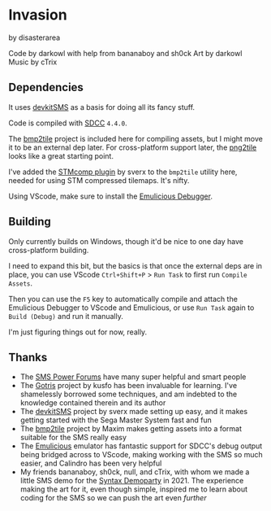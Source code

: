 # Invasion

by disasterarea

Code by darkowl with help from bananaboy and sh0ck
Art by darkowl
Music by cTrix

## Dependencies

It uses [devkitSMS](https://github.com/sverx/devkitSMS) as a basis for doing all its fancy stuff.

Code is compiled with [SDCC](http://sdcc.sourceforge.net/) `4.4.0`.

The [bmp2tile](https://github.com/maxim-zhao/bmp2tile) project is included here for compiling assets, but I might move it to be an external dep later. For cross-platform support later, the [png2tile](https://github.com/yuv422/png2tile) looks like a great starting point.

I've added the [STMcomp plugin](https://github.com/sverx/STMcomp) by sverx to the `bmp2tile` utility here, needed for using STM compressed tilemaps. It's nifty.

Using VScode, make sure to install the [Emulicious Debugger](https://marketplace.visualstudio.com/items?itemName=emulicious.emulicious-debugger).

## Building

Only currently builds on Windows, though it'd be nice to one day have cross-platform building.

I need to expand this bit, but the basics is that once the external deps are in place, you can use VScode `Ctrl+Shift+P` > `Run Task` to first run `Compile Assets`.

Then you can use the `F5` key to automatically compile and attach the Emulicious Debugger to VScode and Emulicious, or use `Run Task` again to `Build (Debug)` and run it manually.

I'm just figuring things out for now, really.

## Thanks

-   The [SMS Power Forums](https://www.smspower.org/forums) have many super helpful and smart people
-   The [Gotris](https://gitlab.com/1985Alternativo/gotris) project by kusfo has been invaluable for learning. I've shamelessly borrowed some techniques, and am indebted to the knowledge contained therein and its author
-   The [devkitSMS](https://github.com/sverx/devkitSMS) project by sverx made setting up easy, and it makes getting started with the Sega Master System fast and fun
-   The [bmp2tile](https://github.com/maxim-zhao/bmp2tile) project by Maxim makes getting assets into a format suitable for the SMS really easy
-   The [Emulicious](https://emulicious.net/) emulator has fantastic support for SDCC's debug output being bridged across to VScode, making working with the SMS so much easier, and Calindro has been very helpful
-   My friends bananaboy, sh0ck, null, and cTrix, with whom we made a little SMS demo for the [Syntax Demoparty](https://syntaxparty.org/) in 2021. The experience making the art for it, even though simple, inspired me to learn about coding for the SMS so we can push the art even _further_
